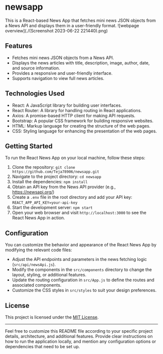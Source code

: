 # newsapp

This is a React-based News App that fetches mini news JSON objects from a News API and displays them in a user-friendly format.
![webpage overview](./(Screenshot 2023-06-22 221440).png)

## Features

- Fetches mini news JSON objects from a News API.
- Displays the news articles with title, description, image, author, date, and source information.
- Provides a responsive and user-friendly interface.
- Supports navigation to view full news articles.

## Technologies Used

- React: A JavaScript library for building user interfaces.
- React Router: A library for handling routing in React applications.
- Axios: A promise-based HTTP client for making API requests.
- Bootstrap: A popular CSS framework for building responsive websites.
- HTML: Markup language for creating the structure of the web pages.
- CSS: Styling language for enhancing the presentation of the web pages.

## Getting Started

To run the React News App on your local machine, follow these steps:

1. Clone the repository: `git clone https://github.com/Teja78906/newsapp.git`
2. Navigate to the project directory: `cd newsapp`
3. Install the dependencies: `npm install`
4. Obtain an API key from the News API provider (e.g., https://newsapi.org/)
5. Create a `.env` file in the root directory and add your API key: `REACT_APP_API_KEY=your-api-key`
6. Start the development server: `npm start`
7. Open your web browser and visit `http://localhost:3000` to see the React News App in action.

## Configuration

You can customize the behavior and appearance of the React News App by modifying the relevant code files:

- Adjust the API endpoints and parameters in the news fetching logic (`src/api/newsApi.js`).
- Modify the components in the `src/components` directory to change the layout, styling, or additional features.
- Update the routing configuration in `src/App.js` to define the routes and associated components.
- Customize the CSS styles in `src/styles` to suit your design preferences.

## License

This project is licensed under the [MIT License](https://opensource.org/licenses/MIT).

---

Feel free to customize this README file according to your specific project details, architecture, and additional features. Provide clear instructions on how to run the application locally, and mention any configuration options or dependencies that need to be set up.
